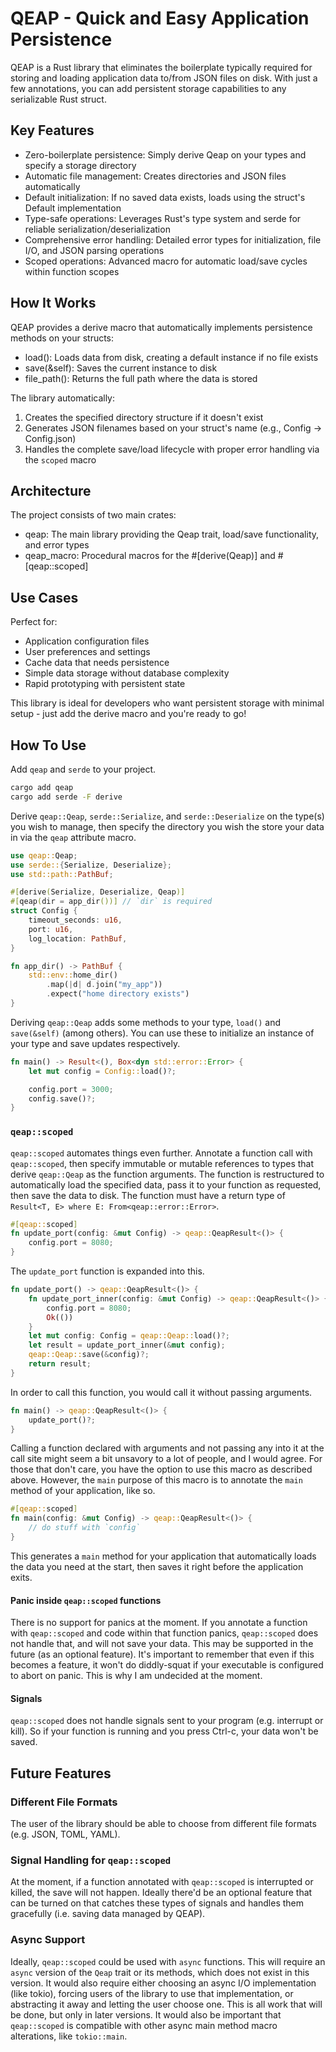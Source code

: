 # QEAP - Quick and Easy Application Persistence

QEAP is a Rust library that eliminates the boilerplate typically required for storing and loading application data to/from JSON files on disk. With just a few annotations, you can add persistent storage capabilities to any serializable Rust struct.

## Key Features

- Zero-boilerplate persistence: Simply derive Qeap on your types and specify a storage directory
- Automatic file management: Creates directories and JSON files automatically
- Default initialization: If no saved data exists, loads using the struct's Default implementation
- Type-safe operations: Leverages Rust's type system and serde for reliable serialization/deserialization
- Comprehensive error handling: Detailed error types for initialization, file I/O, and JSON parsing operations
- Scoped operations: Advanced macro for automatic load/save cycles within function scopes

## How It Works

QEAP provides a derive macro that automatically implements persistence methods on your structs:

-  load(): Loads data from disk, creating a default instance if no file exists
-  save(&self): Saves the current instance to disk
-  file_path(): Returns the full path where the data is stored

The library automatically:
1. Creates the specified directory structure if it doesn't exist
2. Generates JSON filenames based on your struct's name (e.g., Config → Config.json)
3. Handles the complete save/load lifecycle with proper error handling via the `scoped` macro

## Architecture

The project consists of two main crates:

- qeap: The main library providing the Qeap trait, load/save functionality, and error types
- qeap_macro: Procedural macros for the #[derive(Qeap)] and #[qeap::scoped]

## Use Cases

Perfect for:
- Application configuration files
- User preferences and settings
- Cache data that needs persistence
- Simple data storage without database complexity
- Rapid prototyping with persistent state

This library is ideal for developers who want persistent storage with minimal setup - just add the derive macro and you're ready to go!

## How To Use
Add `qeap` and `serde` to your project.
```sh
cargo add qeap
cargo add serde -F derive
```

Derive `qeap::Qeap`, `serde::Serialize`, and `serde::Deserialize` on the type(s) you wish to manage, then specify the directory you wish the store your data in via the `qeap` attribute macro.
```rust
use qeap::Qeap;
use serde::{Serialize, Deserialize};
use std::path::PathBuf;

#[derive(Serialize, Deserialize, Qeap)]
#[qeap(dir = app_dir())] // `dir` is required
struct Config {
    timeout_seconds: u16,
    port: u16,
    log_location: PathBuf,
}

fn app_dir() -> PathBuf {
    std::env::home_dir()
        .map(|d| d.join("my_app"))
        .expect("home directory exists")
}
```

Deriving `qeap::Qeap` adds some methods to your type, `load()` and `save(&self)` (among others). You can use these to initialize an instance of your type and save updates respectively.

```rust
fn main() -> Result<(), Box<dyn std::error::Error> {
    let mut config = Config::load()?;

    config.port = 3000;
    config.save()?;
}
```

### `qeap::scoped`

`qeap::scoped` automates things even further. Annotate a function call with `qeap::scoped`, then specify immutable or mutable references to types that derive `qeap::Qeap` as the function arguments. The function is restructured to automatically load the specified data, pass it to your function as requested,
then save the data to disk.
The function must have a return type of `Result<T, E> where E: From<qeap::error::Error>`.

```rust
#[qeap::scoped]
fn update_port(config: &mut Config) -> qeap::QeapResult<()> {
    config.port = 8080;
}
```

The `update_port` function is expanded into this.
```rust
fn update_port() -> qeap::QeapResult<()> {
    fn update_port_inner(config: &mut Config) -> qeap::QeapResult<()> {
        config.port = 8080;
        Ok(())
    }
    let mut config: Config = qeap::Qeap::load()?;
    let result = update_port_inner(&mut config);
    qeap::Qeap::save(&config)?;
    return result;
}
```

In order to call this function, you would call it without passing arguments.

```rust
fn main() -> qeap::QeapResult<()> {
    update_port()?;
}
```

Calling a function declared with arguments and not passing any into it at the call site might seem a bit unsavory to a lot of people, and I would agree.
For those that don't care, you have the option to use this macro as described above. However, the `main` purpose of this macro is to annotate
the `main` method of your application, like so.

```rust
#[qeap::scoped]
fn main(config: &mut Config) -> qeap::QeapResult<()> {
    // do stuff with `config`
}
```

This generates a `main` method for your application that automatically loads the data you need at the start, then saves it right before the application exits.

#### Panic inside `qeap::scoped` functions
There is no support for panics at the moment. If you annotate a function with `qeap::scoped` and code within that function panics, `qeap::scoped` does not handle that, and will not save your data. This may be supported in the future (as an optional feature). It's important to remember that even if this becomes a feature, it won't do diddly-squat if your executable is configured to abort on panic. This is why I am undecided at the moment.

#### Signals
`qeap::scoped` does not handle signals sent to your program (e.g. interrupt or kill). So if your function is running and you press Ctrl-c, your data won't be saved.

## Future Features

### Different File Formats
The user of the library should be able to choose from different file formats (e.g. JSON, TOML, YAML).

### Signal Handling for `qeap::scoped`
At the moment, if a function annotated with `qeap::scoped` is interrupted or killed, the save will not happen. Ideally there'd be an optional feature that can be turned on that catches these types of signals and handles them gracefully (i.e. saving data managed by QEAP).

### Async Support
Ideally, `qeap::scoped` could be used with `async` functions. This will require an `async` version of the `Qeap` trait or its methods, which does not exist in this version. It would also require either choosing an async I/O implementation (like tokio), forcing users of the library to use that implementation, or abstracting it away and letting the user choose one. This is all work that will be done, but only in later versions.
It would also be important that `qeap::scoped` is compatible with other async main method macro alterations, like `tokio::main`.
